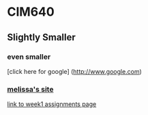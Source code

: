# CIM640
## Slightly Smaller
### even smaller
[click here for google] (http://www.google.com)

### [melissa's site](http://www.melissa-gutierrez.com)



[link to week1 assignments page](https://github.com/melissagutierrez/cim640/tree/master/week1.readme.md)